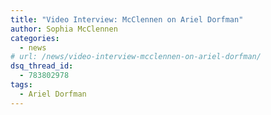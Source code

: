 ```yaml
---
title: "Video Interview: McClennen on Ariel Dorfman"
author: Sophia McClennen
categories:
  - news
# url: /news/video-interview-mcclennen-on-ariel-dorfman/
dsq_thread_id:
  - 783802978
tags:
  - Ariel Dorfman
---
```

